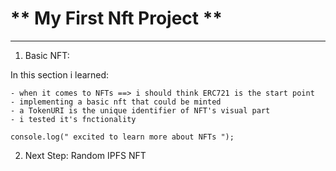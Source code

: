 # ** My First Nft Project **

---

1. Basic NFT:

In this section i learned:

    - when it comes to NFTs ==> i should think ERC721 is the start point
    - implementing a basic nft that could be minted
    - a TokenURI is the unique identifier of NFT's visual part
    - i tested it's fnctionality

`console.log(" excited to learn more about NFTs ");`

2. Next Step: Random IPFS NFT
